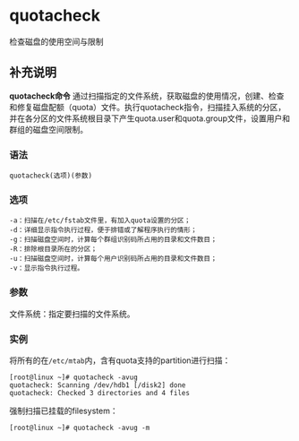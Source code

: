 quotacheck
===

检查磁盘的使用空间与限制

## 补充说明

**quotacheck命令** 通过扫描指定的文件系统，获取磁盘的使用情况，创建、检查和修复磁盘配额（quota）文件。执行quotacheck指令，扫描挂入系统的分区，并在各分区的文件系统根目录下产生quota.user和quota.group文件，设置用户和群组的磁盘空间限制。

###  语法

```shell
quotacheck(选项)(参数)
```

###  选项

```shell
-a：扫描在/etc/fstab文件里，有加入quota设置的分区；
-d：详细显示指令执行过程，便于排错或了解程序执行的情形；
-g：扫描磁盘空间时，计算每个群组识别码所占用的目录和文件数目；
-R：排除根目录所在的分区；
-u：扫描磁盘空间时，计算每个用户识别码所占用的目录和文件数目；
-v：显示指令执行过程。
```

###  参数

文件系统：指定要扫描的文件系统。

###  实例

将所有的在`/etc/mtab`内，含有quota支持的partition进行扫描：

```shell
[root@linux ~]# quotacheck -avug
quotacheck: Scanning /dev/hdb1 [/disk2] done
quotacheck: Checked 3 directories and 4 files
```

强制扫描已挂载的filesystem：

```shell
[root@linux ~]# quotacheck -avug -m
```


